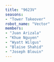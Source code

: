 ```yaml
---
title: "9623V"
seasons:
- "Tower Takeover"
robot_name: "Vector"
members:
- "Juan Arizala"
- "Khue Nguyen"
- "Wyatt Wilgus"
- "Blaise Shahid"
- "Joseph Blouin"
---
```

